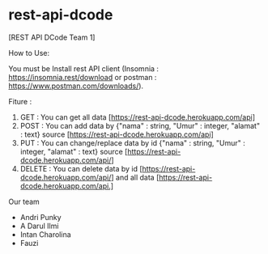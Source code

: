 # rest-api-dcode

[REST API DCode Team 1]

How to Use:

You must be Install rest API client (Insomnia : https://insomnia.rest/download or postman : https://www.postman.com/downloads/).

Fiture :

1. GET : You can get all data [https://rest-api-dcode.herokuapp.com/api]
2. POST : You can add data by {"nama" : string, "Umur" : integer, "alamat" : text} source [https://rest-api-dcode.herokuapp.com/api]
2. PUT : You can change/replace data by id {"nama" : string, "Umur" : integer, "alamat" : text} source [https://rest-api-dcode.herokuapp.com/api/<id>]
3. DELETE : You can delete data by id [https://rest-api-dcode.herokuapp.com/api/<id>] and all data [https://rest-api-dcode.herokuapp.com/api.]

Our team 
- Andri Punky
- A Darul Ilmi
- Intan Charolina
- Fauzi

